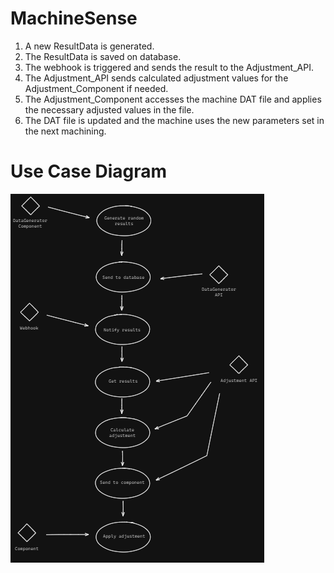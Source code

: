 # MachineSense

1. A new ResultData is generated.
2. The ResultData is saved on database.
3. The webhook is triggered and sends the result to the Adjustment_API.
5. The Adjustment_API sends calculated adjustment values for the Adjustment_Component if needed.
6. The Adjustment_Component accesses the machine DAT file and applies the necessary adjusted values in the file.
7. The DAT file is updated and the machine uses the new parameters set in the next machining.

# Use Case Diagram
![Use-Case Diagram](Imagens/USE-CASE.png)


